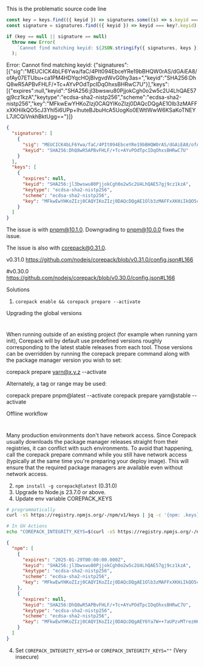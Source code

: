 This is the problematic source code line

```ts
const key = keys.find(({ keyid }) => signatures.some((s) => s.keyid === keyid));
const signature = signatures.find(({ keyid }) => keyid === key?.keyid);

if (key == null || signature == null)
  throw new Error(
    `Cannot find matching keyid: ${JSON.stringify({ signatures, keys })}`,
  );
```

Error: Cannot find matching keyid: {"signatures":[{"sig":"MEUCICK4bLF6Ywa/faC/4PIt094EbceYRe19bBHQW0rAS/dGAiEA8/ofAy07ETUbu+ca1PM4HDYqcHOjBlvgvdWvG0hy3as=","keyid":"SHA256:DhQ8wR5APBvFHLF/+Tc+AYvPOdTpcIDqOhxsBHRwC7U"}],"keys":[{"expires":null,"keyid":"SHA256:jl3bwswu80PjjokCgh0o2w5c2U4LhQAE57gj9cz1kzA","keytype":"ecdsa-sha2-nistp256","scheme":"ecdsa-sha2-nistp256","key":"MFkwEwYHKoZIzj0CAQYIKoZIzj0DAQcDQgAE1Olb3zMAFFxXKHiIkQO5cJ3Yhl5i6UPp+IhuteBJbuHcA5UogKo0EWtlWwW6KSaKoTNEYL7JlCQiVnkhBktUgg=="}]}

```json
{
  "signatures": [
    {
      "sig": "MEUCICK4bLF6Ywa/faC/4PIt094EbceYRe19bBHQW0rAS/dGAiEA8/ofAy07ETUbu+ca1PM4HDYqcHOjBlvgvdWvG0hy3as=",
      "keyid": "SHA256:DhQ8wR5APBvFHLF/+Tc+AYvPOdTpcIDqOhxsBHRwC7U"
    }
  ],
  "keys": [
    {
      "expires": null,
      "keyid": "SHA256:jl3bwswu80PjjokCgh0o2w5c2U4LhQAE57gj9cz1kzA",
      "keytype": "ecdsa-sha2-nistp256",
      "scheme": "ecdsa-sha2-nistp256",
      "key": "MFkwEwYHKoZIzj0CAQYIKoZIzj0DAQcDQgAE1Olb3zMAFFxXKHiIkQO5cJ3Yhl5i6UPp+IhuteBJbuHcA5UogKo0EWtlWwW6KSaKoTNEYL7JlCQiVnkhBktUgg=="
    }
  ]
}
```

The issue is with pnpm@10.1.0. Downgrading to pnpm@10.0.0 fixes the issue.

The issue is also with corepack@0.31.0.

v0.31.0
https://github.com/nodejs/corepack/blob/v0.31.0/config.json#L166

#v0.30.0
https://github.com/nodejs/corepack/blob/v0.30.0/config.json#L166

Solutions

1. `corepack enable && corepack prepare --activate`

Upgrading the global versions

#

When running outside of an existing project (for example when running yarn init), Corepack will by default use predefined versions roughly corresponding to the latest stable releases from each tool. Those versions can be overridden by running the corepack prepare command along with the package manager version you wish to set:

corepack prepare yarn@x.y.z --activate

Alternately, a tag or range may be used:

corepack prepare pnpm@latest --activate
corepack prepare yarn@stable --activate

Offline workflow

#

Many production environments don't have network access. Since Corepack usually downloads the package manager releases straight from their registries, it can conflict with such environments. To avoid that happening, call the corepack prepare command while you still have network access (typically at the same time you're preparing your deploy image). This will ensure that the required package managers are available even without network access.

2. `npm install -g corepack@latest` (0.31.0)
3. Upgrade to Node.js 23.7.0 or above.
4. Update env variable COREPACK_KEYS

```sh
# programmatically
curl -sS https://registry.npmjs.org/-/npm/v1/keys | jq -c '{npm: .keys}'

# In GH Actions
echo "COREPACK_INTEGRITY_KEYS=$(curl -sS https://registry.npmjs.org/-/npm/v1/keys | jq -c '{npm: .keys}')" >> $GITHUB_ENV
```

```json
{
  "npm": [
    {
      "expires": "2025-01-29T00:00:00.000Z",
      "keyid": "SHA256:jl3bwswu80PjjokCgh0o2w5c2U4LhQAE57gj9cz1kzA",
      "keytype": "ecdsa-sha2-nistp256",
      "scheme": "ecdsa-sha2-nistp256",
      "key": "MFkwEwYHKoZIzj0CAQYIKoZIzj0DAQcDQgAE1Olb3zMAFFxXKHiIkQO5cJ3Yhl5i6UPp+IhuteBJbuHcA5UogKo0EWtlWwW6KSaKoTNEYL7JlCQiVnkhBktUgg=="
    },
    {
      "expires": null,
      "keyid": "SHA256:DhQ8wR5APBvFHLF/+Tc+AYvPOdTpcIDqOhxsBHRwC7U",
      "keytype": "ecdsa-sha2-nistp256",
      "scheme": "ecdsa-sha2-nistp256",
      "key": "MFkwEwYHKoZIzj0CAQYIKoZIzj0DAQcDQgAEY6Ya7W++7aUPzvMTrezH6Ycx3c+HOKYCcNGybJZSCJq/fd7Qa8uuAKtdIkUQtQiEKERhAmE5lMMJhP8OkDOa2g=="
    }
  ]
}
```

4. Set `COREPACK_INTEGRITY_KEYS=0` or `COREPACK_INTEGRITY_KEYS=""` (Very insecure)
